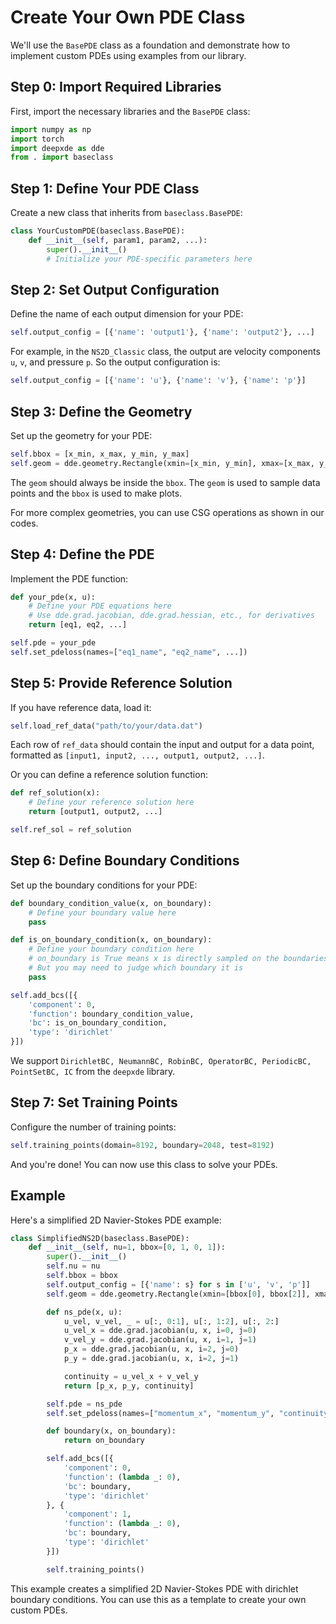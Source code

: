 # Create Your Own PDE Class

We'll use the `BasePDE` class as a foundation and demonstrate how to implement custom PDEs using examples from our library.

## Step 0: Import Required Libraries

First, import the necessary libraries and the `BasePDE` class:

```python
import numpy as np
import torch
import deepxde as dde
from . import baseclass
```

## Step 1: Define Your PDE Class

Create a new class that inherits from `baseclass.BasePDE`:

```python
class YourCustomPDE(baseclass.BasePDE):
    def __init__(self, param1, param2, ...):
        super().__init__()
        # Initialize your PDE-specific parameters here
```

## Step 2: Set Output Configuration

Define the name of each output dimension for your PDE:

```python
self.output_config = [{'name': 'output1'}, {'name': 'output2'}, ...]
```

For example, in the `NS2D_Classic` class, the output are velocity components `u`, `v`, and pressure `p`. So the output configuration is:

```python
self.output_config = [{'name': 'u'}, {'name': 'v'}, {'name': 'p'}]
```

## Step 3: Define the Geometry

Set up the geometry for your PDE:

```python
self.bbox = [x_min, x_max, y_min, y_max]
self.geom = dde.geometry.Rectangle(xmin=[x_min, y_min], xmax=[x_max, y_max])
```

The `geom` should always be inside the `bbox`. The `geom` is used to sample data points and the `bbox` is used to make plots.

For more complex geometries, you can use CSG operations as shown in our codes.

## Step 4: Define the PDE

Implement the PDE function:

```python
def your_pde(x, u):
    # Define your PDE equations here
    # Use dde.grad.jacobian, dde.grad.hessian, etc., for derivatives
    return [eq1, eq2, ...]

self.pde = your_pde
self.set_pdeloss(names=["eq1_name", "eq2_name", ...])
```

## Step 5: Provide Reference Solution

If you have reference data, load it:

```python
self.load_ref_data("path/to/your/data.dat")
```

Each row of `ref_data` should contain the input and output for a data point, formatted as `[input1, input2, ..., output1, output2, ...]`.

Or you can define a reference solution function:

```python
def ref_solution(x):
    # Define your reference solution here
    return [output1, output2, ...]

self.ref_sol = ref_solution
```

## Step 6: Define Boundary Conditions

Set up the boundary conditions for your PDE:

```python
def boundary_condition_value(x, on_boundary):
    # Define your boundary value here
    pass

def is_on_boundary_condition(x, on_boundary):
    # Define your boundary condition here
    # on_boundary is True means x is directly sampled on the boundaries
    # But you may need to judge which boundary it is
    pass

self.add_bcs([{
    'component': 0,
    'function': boundary_condition_value,
    'bc': is_on_boundary_condition,
    'type': 'dirichlet'
}])
```

We support `DirichletBC, NeumannBC, RobinBC, OperatorBC, PeriodicBC, PointSetBC, IC` from the `deepxde` library.

## Step 7: Set Training Points

Configure the number of training points:

```python
self.training_points(domain=8192, boundary=2048, test=8192)
```

And you're done! You can now use this class to solve your PDEs.

## Example

Here's a simplified 2D Navier-Stokes PDE example:

```python
class SimplifiedNS2D(baseclass.BasePDE):
    def __init__(self, nu=1, bbox=[0, 1, 0, 1]):
        super().__init__()
        self.nu = nu
        self.bbox = bbox
        self.output_config = [{'name': s} for s in ['u', 'v', 'p']]
        self.geom = dde.geometry.Rectangle(xmin=[bbox[0], bbox[2]], xmax=[bbox[1], bbox[3]])

        def ns_pde(x, u):
            u_vel, v_vel, _ = u[:, 0:1], u[:, 1:2], u[:, 2:]
            u_vel_x = dde.grad.jacobian(u, x, i=0, j=0)
            v_vel_y = dde.grad.jacobian(u, x, i=1, j=1)
            p_x = dde.grad.jacobian(u, x, i=2, j=0)
            p_y = dde.grad.jacobian(u, x, i=2, j=1)

            continuity = u_vel_x + v_vel_y
            return [p_x, p_y, continuity]

        self.pde = ns_pde
        self.set_pdeloss(names=["momentum_x", "momentum_y", "continuity"])

        def boundary(x, on_boundary):
            return on_boundary

        self.add_bcs([{
            'component': 0,
            'function': (lambda _: 0),
            'bc': boundary,
            'type': 'dirichlet'
        }, {
            'component': 1,
            'function': (lambda _: 0),
            'bc': boundary,
            'type': 'dirichlet'
        }])

        self.training_points()
```

This example creates a simplified 2D Navier-Stokes PDE with dirichlet boundary conditions. You can use this as a template to create your own custom PDEs.
